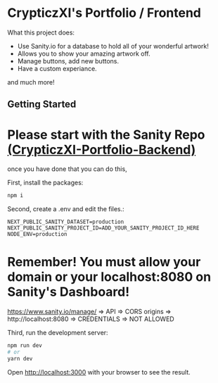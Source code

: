 # CrypticzXI's Portfolio / Frontend


What this project does:
* Use Sanity.io for a database to hold all of your wonderful artwork!
* Allows you to show your amazing artwork off.
* Manage buttons, add new buttons.
* Have a custom experiance.

and much more!

## Getting Started

# Please start with the Sanity Repo [(CrypticzXI-Portfolio-Backend)](https://github.com/CrypticzXI/crypticzxi-portfolio-backend)

once you have done that you can do this,

First, install the packages:
```bash
npm i
```

Second, create a .env and edit the files.:

```.env
NEXT_PUBLIC_SANITY_DATASET=production
NEXT_PUBLIC_SANITY_PROJECT_ID=ADD_YOUR_SANITY_PROJECT_ID_HERE
NODE_ENV=production
```

# Remember! You must allow your domain or your localhost:8080 on Sanity's Dashboard!

https://www.sanity.io/manage/ => API => CORS origins => http://localhost:8080 => CREDENTIALS => NOT ALLOWED


Third, run the development server:

```bash
npm run dev
# or
yarn dev
```

Open [http://localhost:3000](http://localhost:3000) with your browser to see the result.

